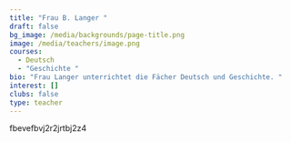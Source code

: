 ```yaml
---
title: "Frau B. Langer "
draft: false
bg_image: /media/backgrounds/page-title.png
image: /media/teachers/image.png
courses:
  - Deutsch
  - "Geschichte "
bio: "Frau Langer unterrichtet die Fächer Deutsch und Geschichte. "
interest: []
clubs: false
type: teacher
---
```

fbevefbvj2r2jrtbj2z4